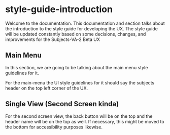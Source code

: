 # style-guide-introduction

Welcome to the documentation. This documentation and section talks about
the introduction to the style guide for developing the UX. The style guide
will be updated constantly based on some decisions, changes, and improvements
for the Subjects-VA-2 Beta UX



## Main Menu

In this section, we are going to be talking about the main menu style guidelines
for it.


For the main-menu the UI style guidelines for it should say the subjects header on
the top left corner of the UX. 



## Single View (Second Screen kinda)

For the second screen view, the back button will be on the top and the header name will
be on the top as well. If necessary, this might be moved to the bottom for accessibility purposes
likewise. 
